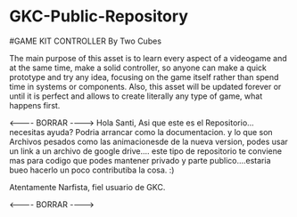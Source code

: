 # GKC-Public-Repository

#GAME KIT CONTROLLER By Two Cubes

The main purpose of this asset is to learn every aspect of a videogame and at the same time, make a solid controller, so anyone can make a quick prototype and try any idea, focusing on the game itself rather than spend time in systems or components.
Also, this asset will be updated forever or until it is perfect and allows to create literally any type of game, what happens first.

<---- BORRAR ---->
Hola Santi, Asi que este es el Repositorio... necesitas ayuda? Podria arrancar como la documentacion. y lo que son Archivos pesados como las animacionesde de la nueva version, podes usar un link a un archivo de google drive.... este tipo de repositorio te conviene mas para codigo que podes mantener privado y parte publico....estaria bueo hacerlo un poco contributiba la cosa. :) 

Atentamente Narfista, fiel usuario de GKC.

<---- BORRAR ---->
